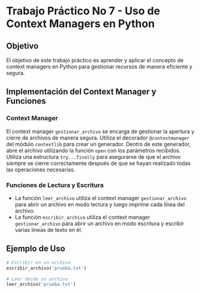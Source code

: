 # Trabajo Práctico No 7 - Uso de Context Managers en Python

## Objetivo
El objetivo de este trabajo práctico es aprender y aplicar el concepto de context managers en Python para gestionar recursos de manera eficiente y segura.

## Implementación del Context Manager y Funciones

### Context Manager
El context manager `gestionar_archivo` se encarga de gestionar la apertura y cierre de archivos de manera segura. Utiliza el decorador `@contextmanager` del módulo `contextlib` para crear un generador. Dentro de este generador, abre el archivo utilizando la función `open` con los parámetros recibidos. Utiliza una estructura `try...finally` para asegurarse de que el archivo siempre se cierre correctamente después de que se hayan realizado todas las operaciones necesarias.

### Funciones de Lectura y Escritura
- La función `leer_archivo` utiliza el context manager `gestionar_archivo` para abrir un archivo en modo lectura y luego imprime cada línea del archivo.
- La función `escribir_archivo` utiliza el context manager `gestionar_archivo` para abrir un archivo en modo escritura y escribir varias líneas de texto en él.

## Ejemplo de Uso
```python
# Escribir en un archivo
escribir_archivo('prueba.txt')

# Leer desde un archivo
leer_archivo('prueba.txt')
